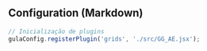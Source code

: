 ## Configuration (Markdown)
```javascript
// Inicialização de plugins
gulaConfig.registerPlugin('grids', './src/GG_AE.jsx');
